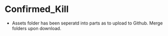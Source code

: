 # Confirmed_Kill
- Assets folder has been seperatd into parts as to upload to Github. Merge folders upon download.
